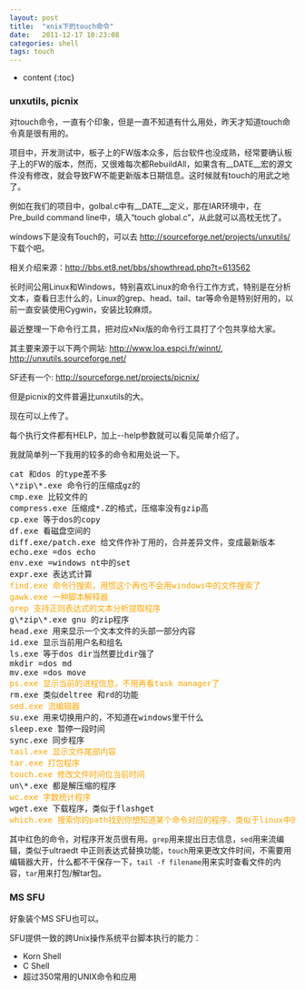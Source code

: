 ```yaml
---
layout: post
title:  "xnix下的touch命令"
date:   2011-12-17 10:23:08
categories: shell
tags: touch
---
```


* content
{:toc}

### unxutils, picnix

对touch命令，一直有个印象，但是一直不知道有什么用处，昨天才知道touch命令真是很有用的。

项目中，开发测试中，板子上的FW版本众多，后台软件也没成熟，经常要确认板子上的FW的版本，然而，又很难每次都RebuildAll，如果含有\_\_DATE\_\_宏的源文件没有修改，就会导致FW不能更新版本日期信息。这时候就有touch的用武之地了。

例如在我们的项目中，golbal.c中有\_\_DATE\_\_定义，那在IAR环境中，在Pre\_build command line中，填入“touch global.c”，从此就可以高枕无忧了。

windows下是没有Touch的，可以去 http://sourceforge.net/projects/unxutils/ 下载个吧。

相关介绍来源：http://bbs.et8.net/bbs/showthread.php?t=613562

长时间公用Linux和Windows，特别喜欢Linux的命令行工作方式，特别是在分析文本，查看日志什么的，Linux的grep、head、tail、tar等命令是特别好用的，以前一直安装使用Cygwin，安装比较麻烦。

最近整理一下命令行工具，把对应xNix版的命令行工具打了个包共享给大家。

其主要来源于以下两个网站: http://www.loa.espci.fr/winnt/, http://unxutils.sourceforge.net/

SF还有一个: http://sourceforge.net/projects/picnix/

但是picnix的文件普遍比unxutils的大。 

现在可以上传了。 

每个执行文件都有HELP，加上--help参数就可以看见简单介绍了。

我就简单列一下我用的较多的命令和用处说一下。

<pre>
cat 和dos 的type差不多
\*zip\*.exe 命令行的压缩成gz的
cmp.exe 比较文件的
compress.exe 压缩成*.Z的格式，压缩率没有gzip高
cp.exe 等于dos的copy
df.exe 看磁盘空间的
diff.exe/patch.exe 给文件作补丁用的，合并差异文件，变成最新版本
echo.exe =dos echo
env.exe =windows nt中的set
expr.exe 表达式计算
<font color=orange>find.exe 命令行搜索，用惯这个再也不会用windows中的文件搜索了</font>
<font color=orange>gawk.exe 一种脚本解释器</font>
<font color=orange>grep 支持正则表达式的文本分析提取程序</font>
g\*zip\*.exe gnu 的zip程序
head.exe 用来显示一个文本文件的头部一部分内容
id.exe 显示当前用户名和组名
ls.exe 等于dos dir当然要比dir强了
mkdir =dos md
mv.exe =dos move
<font color=orange>ps.exe 显示当前的进程信息，不用再看task manager了</font>
rm.exe 类似deltree 和rd的功能
<font color=orange>sed.exe 流编辑器</font>
su.exe 用来切换用户的，不知道在windows里干什么
sleep.exe 暂停一段时间
sync.exe 同步程序
<font color=orange>tail.exe 显示文件尾部内容</font>
<font color=orange>tar.exe 打包程序</font>
<font color=orange>touch.exe 修改文件时间位当前时间</font>
un\*.exe 都是解压缩的程序
<font color=orange>wc.exe 字数统计程序</font>
wget.exe 下载程序，类似于flashget
<font color=orange>which.exe 搜索你的path找到你想知道某个命令对应的程序，类似于linux中的type</font>
</pre>

其中红色的命令，对程序开发员很有用。`grep`用来提出日志信息，`sed`用来流编辑，类似于ultraedt 中正则表达式替换功能，`touch`用来更改文件时间，不需要用编辑器大开，什么都不干保存一下，`tail -f filename`用来实时查看文件的内容，`tar`用来打包/解tar包。

### MS SFU

好象装个MS SFU也可以。

SFU提供一致的跨Unix操作系统平台脚本执行的能力：
* Korn Shell 
* C Shell
* 超过350常用的UNIX命令和应用
